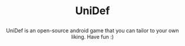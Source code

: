 # <p align="center">UniDef</p>

<p align="center">UniDef is an open-source android game that you can tailor to your own liking. Have fun :)</p>
